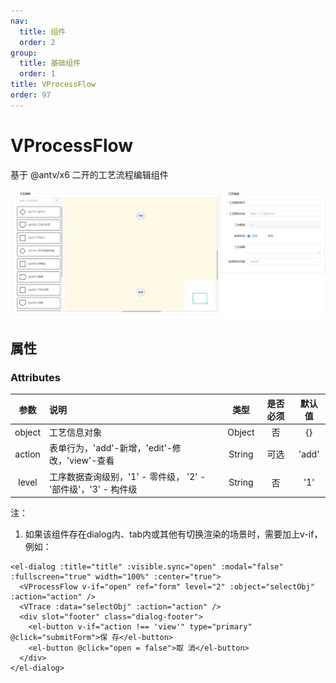 ```yaml
---
nav:
  title: 组件
  order: 2
group:
  title: 基础组件
  order: 1
title: VProcessFlow
order: 97
---
```


# VProcessFlow

基于 @antv/x6 二开的工艺流程编辑组件

![ProcessFlow](../assets/base-component/process-flow.png)

## 属性

### Attributes

|     参数      | 说明           |  类型   | 是否必须 | 默认值 |
| :-----------: | :------------- | :-----: | :------: | :----: |
| object | 工艺信息对象 | Object |  否  |  {}  |
| action | 表单行为，'add'-新增，'edit'-修改，'view'-查看              | String |   可选   |  'add'  |
| level | 工序数据查询级别，'1' - 零件级， '2' - '部件级'，'3' - 构件级| String |  否  |  '1'  |


注：

1. 如果该组件存在dialog内、tab内或其他有切换渲染的场景时，需要加上v-if，例如：

```
<el-dialog :title="title" :visible.sync="open" :modal="false" :fullscreen="true" width="100%" :center="true">
  <VProcessFlow v-if="open" ref="form" level="2" :object="selectObj" :action="action" />
  <VTrace :data="selectObj" :action="action" />
  <div slot="footer" class="dialog-footer">
    <el-button v-if="action !== 'view'" type="primary" @click="submitForm">保 存</el-button>
    <el-button @click="open = false">取 消</el-button>
  </div>
</el-dialog>
```

